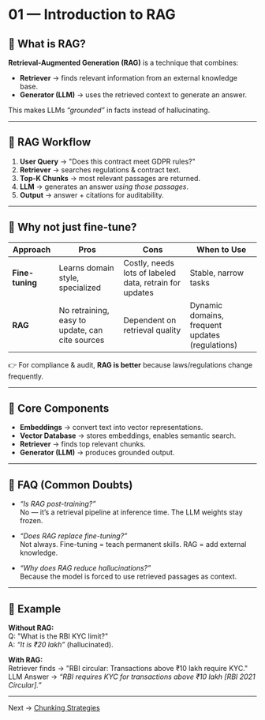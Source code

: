 
# 01 — Introduction to RAG

## 🤔 What is RAG?
**Retrieval-Augmented Generation (RAG)** is a technique that combines:
- **Retriever** → finds relevant information from an external knowledge base.
- **Generator (LLM)** → uses the retrieved context to generate an answer.

This makes LLMs *“grounded”* in facts instead of hallucinating.

---

## 🔄 RAG Workflow
1. **User Query** → "Does this contract meet GDPR rules?"
2. **Retriever** → searches regulations & contract text.
3. **Top-K Chunks** → most relevant passages are returned.
4. **LLM** → generates an answer *using those passages*.
5. **Output** → answer + citations for auditability.

---

## 🧩 Why not just fine-tune?
| Approach         | Pros | Cons | When to Use |
|------------------|------|------|-------------|
| **Fine-tuning**  | Learns domain style, specialized | Costly, needs lots of labeled data, retrain for updates | Stable, narrow tasks |
| **RAG**          | No retraining, easy to update, can cite sources | Dependent on retrieval quality | Dynamic domains, frequent updates (regulations) |

👉 For compliance & audit, **RAG is better** because laws/regulations change frequently.

---

## 🔑 Core Components
- **Embeddings** → convert text into vector representations.
- **Vector Database** → stores embeddings, enables semantic search.
- **Retriever** → finds top relevant chunks.
- **Generator (LLM)** → produces grounded output.

---

## 🧠 FAQ (Common Doubts)
- *“Is RAG post-training?”*  
  No — it’s a retrieval pipeline at inference time. The LLM weights stay frozen.

- *“Does RAG replace fine-tuning?”*  
  Not always. Fine-tuning = teach permanent skills. RAG = add external knowledge.

- *“Why does RAG reduce hallucinations?”*  
  Because the model is forced to use retrieved passages as context.

---

## 🎯 Example
**Without RAG:**  
Q: "What is the RBI KYC limit?"  
A: *“It is ₹20 lakh”* (hallucinated).  

**With RAG:**  
Retriever finds → "RBI circular: Transactions above ₹10 lakh require KYC."  
LLM Answer → *“RBI requires KYC for transactions above ₹10 lakh [RBI 2021 Circular].”*  

---

Next → [Chunking Strategies](02_chunking.md)
